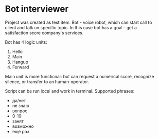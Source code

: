 # Bot interviewer

Project was created as test item. 
Bot - voice robot, which can start call to client and talk on specific topic.
In this case bot has a goal - get a satisfaction score company's services.

Bot has 4 logic units:
1. Hello
2. Main
3. Hangup
4. Forward


Main unit is more functional: bot can request a numerical score, recognize silence, or transfer to an human-operator.

Script can be run local and work in terminal.
Supported phrases:
- да/нет
- не знаю
- вопрос
- 0-10
- занят
- возможно
- ещё раз